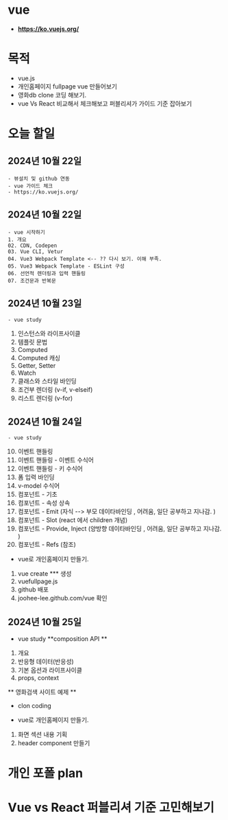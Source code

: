 # vue 
-  **https://ko.vuejs.org/**

# 목적 
 -  vue.js
 -  개인홈페이지 fullpage vue 만들어보기
 -  영화db clone 코딩 해보기.
 -  vue Vs React 비교해서 체크해보고 퍼블리셔가 가이드 기준 잡아보기 

# 오늘 할일

## 2024년 10월 22일
    - 뷰설치 및 github 연동 
    - vue 가이드 체크  
    - https://ko.vuejs.org/
    
## 2024년 10월 22일
    - vue 시작하기 
    1. 개요
    02. CDN, Codepen
    03. Vue CLI, Vetur
    04. Vue3 Webpack Template <-- ?? 다시 보기. 이해 부족. 
    05. Vue3 Webpack Template - ESLint 구성
    06. 선언적 렌더링과 입력 핸들링
    07. 조건문과 반복문

## 2024년 10월 23일 
    - vue study 
   01. 인스턴스와 라이프사이클
   02. 템플릿 문법
   03. Computed
   04. Computed 캐싱
   05. Getter, Setter
   06. Watch
   07. 클래스와 스타일 바인딩
   08. 조건부 렌더링 (v-if, v-elseif)
   09. 리스트 렌더링 (v-for)
   
## 2024년 10월 24일
    - vue study 
   10. 이벤트 핸들링
   11. 이벤트 핸들링 - 이벤트 수식어
   12. 이벤트 핸들링 - 키 수식어
   13. 폼 입력 바인딩
   14. v-model 수식어
   15. 컴포넌트 - 기초
   16. 컴포넌트 - 속성 상속
   17. 컴포넌트 - Emit  (자식 --> 부모 데이타바인딩 , 어려움, 일단 공부하고 지나감. )
   18. 컴포넌트 - Slot  (react 에서 children 개념)
   19. 컴포넌트 - Provide, Inject  (양방향 데이타바인딩 , 어려움, 일단 공부하고 지나감. )
   20. 컴포넌트 - Refs (참조)

   - vue로 개인홈페이지 만들기.
   1. vue create *** 생성 
   2. vuefullpage.js 
   3. github 배포 
   4. joohee-lee.github.com/vue 확인

## 2024년 10월 25일
  - vue study
  **composition API **
  01. 개요
  02. 반응형 데이터(반응성)
  03. 기본 옵션과 라이프사이클
  04. props, context

 ** 영화검색 사이트 예제 **   
  - clon coding

 - vue로 개인홈페이지 만들기.
 1. 화면 섹션 내용 기획
 2. header component 만들기      

# 개인 포폴 plan 

# Vue vs React 퍼블리셔 기준 고민해보기  

